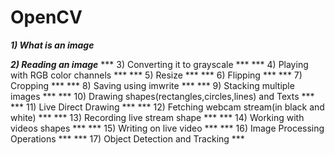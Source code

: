# OpenCV

***1) What is an image*** 

***2) Reading an image*** 
*** 3) Converting it to grayscale ***
*** 4) Playing with RGB color channels ***
*** 5) Resize *** 
*** 6) Flipping ***
*** 7) Cropping ***
*** 8) Saving using imwrite ***
*** 9) Stacking multiple images ***
*** 10) Drawing shapes(rectangles,circles,lines) and Texts ***
*** 11) Live Direct Drawing ***
*** 12) Fetching webcam stream(in black and white) ***
*** 13) Recording live stream shape ***
*** 14) Working with videos shapes ***
*** 15) Writing on live video ***
*** 16) Image Processing Operations ***
*** 17) Object Detection and Tracking ***

  

